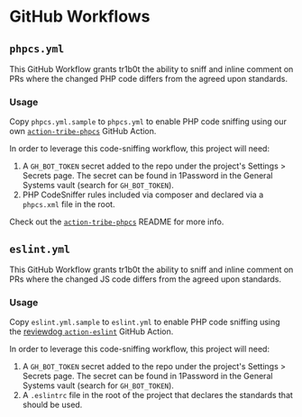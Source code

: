 # GitHub Workflows

## `phpcs.yml`

This GitHub Workflow grants tr1b0t the ability to sniff and inline comment on PRs where the changed PHP code differs from the agreed upon standards.

### Usage

Copy `phpcs.yml.sample` to `phpcs.yml` to enable PHP code sniffing using our own [`action-tribe-phpcs`](https://github.com/moderntribe/action-tribe-phpcs/) GitHub Action.

In order to leverage this code-sniffing workflow, this project will need:

1. A `GH_BOT_TOKEN` secret added to the repo under the project's Settings > Secrets page. The secret can be found in 1Password in the General Systems vault (search for `GH_BOT_TOKEN`).
1. PHP CodeSniffer rules included via composer and declared via a `phpcs.xml` file in the root.

Check out the [`action-tribe-phpcs`](https://github.com/moderntribe/action-tribe-phpcs/) README for more info.

## `eslint.yml`

This GitHub Workflow grants tr1b0t the ability to sniff and inline comment on PRs where the changed JS code differs from the agreed upon standards.

### Usage

Copy `eslint.yml.sample` to `eslint.yml` to enable PHP code sniffing using the [reviewdog `action-eslint`](https://github.com/reviewdog/action-eslint) GitHub Action.

In order to leverage this code-sniffing workflow, this project will need:

1. A `GH_BOT_TOKEN` secret added to the repo under the project's Settings > Secrets page. The secret can be found in 1Password in the General Systems vault (search for `GH_BOT_TOKEN`).
1. A `.eslintrc` file in the root of the project that declares the standards that should be used.
